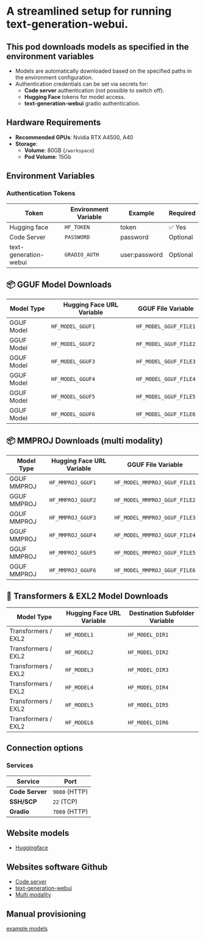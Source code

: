 # A streamlined setup for running **text-generation-webui**.  

## This pod downloads models as specified in the **environment variables**

- Models are automatically downloaded based on the specified paths in the environment configuration.  
- Authentication credentials can be set via secrets for:  
  - **Code server** authentication (not possible to switch off). 
  - **Hugging Face** tokens for model access.
  - **text-generation-webui** gradio authentication.  

## Hardware Requirements  
 
- **Recommended GPUs**: Nvidia RTX A4500, A40
- **Storage**:  
  - **Volume**: 80GB (`/workspace`)  
  - **Pod Volume**: 15Gb  
  
## Environment Variables  

### **Authentication Tokens**  

| Token        | Environment Variable | Example | Required |
|--------------|----------------------|---------|----------|
| Hugging face  | `HF_TOKEN`           | token | ✅ Yes |
| Code Server  | `PASSWORD`           | password | Optional |
| text-generation-webui       | `GRADIO_AUTH`        | user:password | Optional |

## 📦 **GGUF Model Downloads**

| Model Type     | Hugging Face URL Variable | GGUF File Variable       |
|----------------|---------------------------|---------------------------|
| GGUF Model     | `HF_MODEL_GGUF1`          | `HF_MODEL_GGUF_FILE1`     |
| GGUF Model     | `HF_MODEL_GGUF2`          | `HF_MODEL_GGUF_FILE2`     |
| GGUF Model     | `HF_MODEL_GGUF3`          | `HF_MODEL_GGUF_FILE3`     |
| GGUF Model     | `HF_MODEL_GGUF4`          | `HF_MODEL_GGUF_FILE4`     |
| GGUF Model     | `HF_MODEL_GGUF5`          | `HF_MODEL_GGUF_FILE5`     |
| GGUF Model     | `HF_MODEL_GGUF6`          | `HF_MODEL_GGUF_FILE6`     |

## 📦 **MMPROJ Downloads (multi modality)**

| Model Type     | Hugging Face URL Variable | GGUF File Variable       |
|----------------|---------------------------|---------------------------|
| GGUF MMPROJ     | `HF_MMPROJ_GGUF1`          | `HF_MODEL_MMPROJ_GGUF_FILE1`     |
| GGUF MMPROJ     | `HF_MMPROJ_GGUF2`          | `HF_MODEL_MMPROJ_GGUF_FILE2`     |
| GGUF MMPROJ     | `HF_MMPROJ_GGUF3`          | `HF_MODEL_MMPROJ_GGUF_FILE3`     |
| GGUF MMPROJ     | `HF_MMPROJ_GGUF4`          | `HF_MODEL_MMPROJ_GGUF_FILE4`     |
| GGUF MMPROJ     | `HF_MMPROJ_GGUF5`          | `HF_MODEL_MMPROJ_GGUF_FILE5`     |
| GGUF MMPROJ     | `HF_MMPROJ_GGUF6`          | `HF_MODEL_MMPROJ_GGUF_FILE6`     |

## 🤖 **Transformers & EXL2 Model Downloads**

| Model Type              | Hugging Face URL Variable | Destination Subfolder Variable |
|-------------------------|----------------------------|----------------------------------|
| Transformers / EXL2    | `HF_MODEL1`                | `HF_MODEL_DIR1`                 |
| Transformers / EXL2    | `HF_MODEL2`                | `HF_MODEL_DIR2`                 |
| Transformers / EXL2    | `HF_MODEL3`                | `HF_MODEL_DIR3`                 |
| Transformers / EXL2    | `HF_MODEL4`                | `HF_MODEL_DIR4`                 |
| Transformers / EXL2    | `HF_MODEL5`                | `HF_MODEL_DIR5`                 |
| Transformers / EXL2    | `HF_MODEL6`                | `HF_MODEL_DIR6`                 |

## Connection options 

### Services

| Service         | Port          |
|-----------------|---------------| 
| **Code Server** | `9000` (HTTP) |
| **SSH/SCP**     | `22`   (TCP)  |
| **Gradio**      | `7860` (HTTP) |

## Website models

- [Huggingface](https://huggingface.co/)

## Websites software Github

- [Code server](https://github.com/coder/code-server)
- [text-generation-webui](https://github.com/oobabooga/text-generation-webui)
- [Multi modality](https://github.com/oobabooga/text-generation-webui/wiki/Multimodal-Tutorial)

## Manual provisioning

[example models](provisioning/provisioning.md)